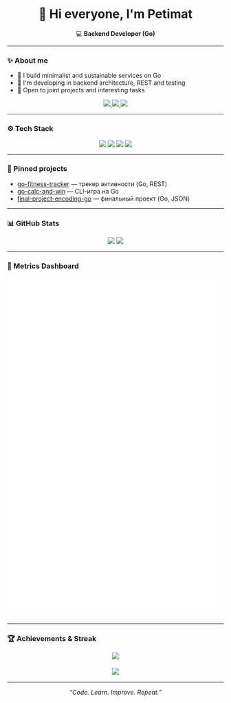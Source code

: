 <h1 align="center">👋 Hi everyone, I'm <b>Petimat</b></h1>

<p align="center">
  💻 <b>Backend Developer (Go)</b><br/>

---

### ✨ About me

- 🧱 I build minimalist and sustainable services on Go
- 🎯 I'm developing in backend architecture, REST and testing
- 🤝 Open to joint projects and interesting tasks

<p align="center">
  <a href="mailto:psaralieva239@gmail.com">
    <img src="https://img.shields.io/badge/Email-D14836?style=for-the-badge&logo=gmail&logoColor=white">
  </a>
  <a href="https://t.me/wwhxxm">
    <img src="https://img.shields.io/badge/Telegram-2CA5E0?style=for-the-badge&logo=telegram&logoColor=white">
  </a>
  <img src="https://komarev.com/ghpvc/?username=SPetkaa&style=for-the-badge&color=0E8EA8&label=Profile+views+👁">
</p>


---

### ⚙️ Tech Stack
<p align="center">
  <img src="https://img.shields.io/badge/Go-00ADD8?style=for-the-badge&logo=go&logoColor=white"/>
  <img src="https://img.shields.io/badge/REST_API-009688?style=for-the-badge&logo=swagger&logoColor=white"/>
  <img src="https://img.shields.io/badge/Git-F05032?style=for-the-badge&logo=git&logoColor=white"/>
  <img src="https://img.shields.io/badge/Linux-FCC624?style=for-the-badge&logo=linux&logoColor=black"/>
</p>

---

### 📌 Pinned projects
- [go-fitness-tracker](https://github.com/SPetkaa/go-fitness-tracker) — трекер активности (Go, REST)
- [go-calc-and-win](https://github.com/SPetkaa/go-calc-and-win) — CLI-игра на Go
- [final-project-encoding-go](https://github.com/SPetkaa/final-project-encoding-go) — финальный проект (Go, JSON)

---

### 📊 GitHub Stats
<p align="center">
  <img src="https://github-readme-stats.vercel.app/api?username=SPetkaa&show_icons=true&theme=tokyonight" height="150"/>
  <img src="https://github-readme-stats.vercel.app/api/top-langs/?username=SPetkaa&layout=compact&theme=tokyonight" height="150"/>
</p>

---

### 🧮 Metrics Dashboard
<p align="center">
  <img src="./metrics.svg" alt="GitHub Metrics"/>
</p>

---

### 🏆 Achievements & Streak
<p align="center">
  <img src="https://github-profile-trophy.vercel.app/?username=SPetkaa&theme=onestar&margin-w=10" />
  <br/><br/>
  <img src="https://streak-stats.demolab.com?user=SPetkaa&theme=tokyonight" />
</p>

---

<p align="center"><i>“Code. Learn. Improve. Repeat.”</i></p>
